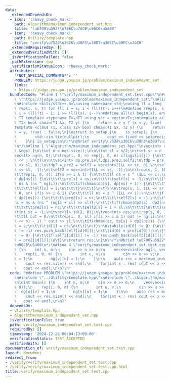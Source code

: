 ```yaml
---
data:
  _extendedDependsOn:
  - icon: ':heavy_check_mark:'
    path: Algorithm/maximum_independent_set.hpp
    title: "\u6700\u5927\u72EC\u7ACB\u96C6\u5408"
  - icon: ':heavy_check_mark:'
    path: Utility/template.hpp
    title: "verify\u7528\u30C6\u30F3\u30D7\u30EC\u30FC\u30C8"
  _extendedRequiredBy: []
  _extendedVerifiedWith: []
  _isVerificationFailed: false
  _pathExtension: cpp
  _verificationStatusIcon: ':heavy_check_mark:'
  attributes:
    '*NOT_SPECIAL_COMMENTS*': ''
    PROBLEM: https://judge.yosupo.jp/problem/maximum_independent_set
    links:
    - https://judge.yosupo.jp/problem/maximum_independent_set
  bundledCode: "#line 1 \"verify/maximum_independent_set.test.cpp\"\n#define PROBLEM\
    \ \"https://judge.yosupo.jp/problem/maximum_independent_set\"\n#line 1 \"Utility/template.hpp\"\
    \n#include <bits/stdc++.h>\nusing namespace std;\nusing ll = long long;\n#define\
    \ rep(i, s, t) for (ll i = s; i < (ll)(t); i++)\n#define rrep(i, s, t) for (ll\
    \ i = (ll)(t) - 1; i >= (ll)(s); i--)\n#define all(x) begin(x), end(x)\n\n#define\
    \ TT template <typename T>\nTT using vec = vector<T>;\ntemplate <class T1, class\
    \ T2> bool chmin(T1 &x, T2 y) {\n    return x > y ? (x = y, true) : false;\n}\n\
    template <class T1, class T2> bool chmax(T1 &x, T2 y) {\n    return x < y ? (x\
    \ = y, true) : false;\n}\nstruct io_setup {\n    io_setup() {\n        ios::sync_with_stdio(false);\n\
    \        std::cin.tie(nullptr);\n        cout << fixed << setprecision(15);\n\
    \    }\n} io_setup;\n\n/*\n@brief verify\u7528\u30C6\u30F3\u30D7\u30EC\u30FC\u30C8\
    \n*/\n#line 1 \"Algorithm/maximum_independent_set.hpp\"\nvec<int> maximum_independent_set(vec<vec<int>>\
    \ &ngs) {\n\tint n = ngs.size();\n\n\tint sl = n/2;\n\tint sr = n - sl;\n\n\t\
    vec<ll> ng(n, 0);\n\trep(i, 0, n) rep(j, 0, n) if(ngs[i][j]) {\n\t\tng[i] |= 1LL\
    \ << j;\n\t}\n\n\tvec<int> dp,pre,self,dp2,pre2,self2;\n\tdp = pre = self = vec<int>(1LL\
    \ << sl, 0);\n\tdp2 = pre2 = self2 = vec<int>(1LL << sr, 0);\n\tself = vec<int>(1LL\
    \ << sl, -1);\n\tself2 = vec<int>(1LL << sr, -1);\n\n\trep(s, 1, 1LL << sl) {\n\
    \t\trep(i, 0, sl) if(s >> i & 1) {\n\t\t\tll ns = s ^ (1LL << i);\n\t\t\tif(chmax(dp[s],\
    \ dp[ns])) {\n\t\t\t\tpre[s] = ns;\n\t\t\t\tself[s] = -1;\n\t\t\t}\n\t\t\tns =\
    \ ns & (ns ^ ng[i]);\n\t\t\tif(chmax(dp[s], dp[ns] + 1)) {\n\t\t\t\tpre[s] = ns;\n\
    \t\t\t\tself[s] = i;\n\t\t\t}\n\t\t}\n\t}\n\n\trep(s, 1, 1LL << sr) {\n\t\trep(i,\
    \ 0, sr) if(s >> i & 1) {\n\t\t\tll ns = s ^ (1LL << i);\n\t\t\tif(chmax(dp2[s],\
    \ dp2[ns])) {\n\t\t\t\tpre2[s] = ns;\n\t\t\t\tself2[s] = -1;\n\t\t\t}\n\t\t\t\
    ns = ns & (ns ^ (ng[i + sl] >> sl));\n\t\t\tif(chmax(dp2[s], dp2[ns] + 1)) {\n\
    \t\t\t\tpre2[s] = ns;\n\t\t\t\tself2[s] = i + sl;\n\t\t\t}\n\t\t}\n\t}\n     \n\
    \tint sz = -1;\n\tvec<ll> id(2, 0);\n\tvec<int> res;\n\trep(s, 0, 1LL << sl) {\n\
    \t\tll out = 0;\n\t\trep(i, 0, sl) if(s >> i & 1) out |= ng[i];\n\t\tll ns = (((1LL\
    \ << n) - 1) ^ out) >> sl;\n\t\tif(chmax(sz, dp[s] + dp2[ns])) {\n\t\t\tid[0]\
    \ = s;\n\t\t\tid[1] = ns;\n\t\t}\n\t}\n\n\twhile(id[0] != 0) {\n\t\tif(self[id[0]]\
    \ != -1) res.push_back(self[id[0]]);\n\t\tid[0] = pre[id[0]];\n\t}\n\n\twhile(id[1]\
    \ != 0) {\n\t\tif(self2[id[1]] != -1) res.push_back(self2[id[1]]);\n\t\tid[1]\
    \ = pre2[id[1]];\n\t}\n\treturn res;\n}\n\n/*\n@brief \u6700\u5927\u72EC\u7ACB\
    \u96C6\u5408\n*/\n#line 4 \"verify/maximum_independent_set.test.cpp\"\n\nint main()\
    \ {\n    int n, m;\n    cin >> n >> m;\n    vec<vec<int>> ng(n, vec<int>(n, 0));\n\
    \    rep(i, 0, m) {\n        int u, v;\n        cin >> u >> v;\n        ng[u][v]\
    \ = 1;\n        ng[v][u] = 1;\n    }\n\n    auto res = maximum_independent_set(ng);\n\
    \    cout << res.size() << endl;\n    for(int x : res) cout << x << \" \";\n \
    \   cout << endl;\n\n}\n"
  code: "#define PROBLEM \"https://judge.yosupo.jp/problem/maximum_independent_set\"\
    \n#include \"../Utility/template.hpp\"\n#include \"../Algorithm/maximum_independent_set.hpp\"\
    \n\nint main() {\n    int n, m;\n    cin >> n >> m;\n    vec<vec<int>> ng(n, vec<int>(n,\
    \ 0));\n    rep(i, 0, m) {\n        int u, v;\n        cin >> u >> v;\n      \
    \  ng[u][v] = 1;\n        ng[v][u] = 1;\n    }\n\n    auto res = maximum_independent_set(ng);\n\
    \    cout << res.size() << endl;\n    for(int x : res) cout << x << \" \";\n \
    \   cout << endl;\n\n}"
  dependsOn:
  - Utility/template.hpp
  - Algorithm/maximum_independent_set.hpp
  isVerificationFile: true
  path: verify/maximum_independent_set.test.cpp
  requiredBy: []
  timestamp: '2024-12-28 00:04:13+09:00'
  verificationStatus: TEST_ACCEPTED
  verifiedWith: []
documentation_of: verify/maximum_independent_set.test.cpp
layout: document
redirect_from:
- /verify/verify/maximum_independent_set.test.cpp
- /verify/verify/maximum_independent_set.test.cpp.html
title: verify/maximum_independent_set.test.cpp
---
```

